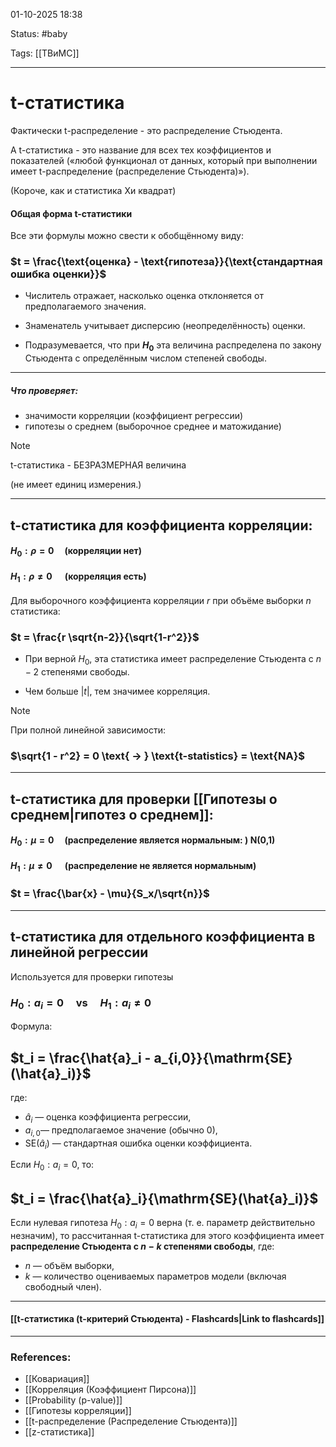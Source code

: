 
01-10-2025 18:38

Status: #baby 

Tags: [[ТВиМС]]

---
# t-статистика

Фактически t-распределение - это распределение Стьюдента.

А t-статистика -  это название для всех тех коэффициентов и показателей («любой функционал от данных, который при выполнении ​ имеет t-распределение (распределение Стьюдента)»).

(Короче, как и статистика Хи квадрат)



#### **Общая форма t-статистики**

Все эти формулы можно свести к обобщённому виду:

### $t = \frac{\text{оценка} - \text{гипотеза}}{\text{стандартная ошибка оценки}}$​

- Числитель отражает, насколько оценка отклоняется от предполагаемого значения.
    
- Знаменатель учитывает дисперсию (неопределённость) оценки.
    
- Подразумевается, что при **$H_0$​** эта величина распределена по закону Стьюдента с определённым числом степеней свободы.

---
##### **Что проверяет:**

 - значимости корреляции (коэффициент регрессии)
 - гипотезы о среднем (выборочное среднее и матожидание)

> [!note]
> t-статистика - БЕЗРАЗМЕРНАЯ величина
> 
> (не имеет единиц измерения.)

---
## **t-статистика для коэффициента корреляции:**

#### $H_0: \rho = 0 \quad \text{(корреляции нет)}$
#### $H_1: \rho \ne 0 \quad \text{   (корреляция есть)}$   

Для выборочного коэффициента корреляции $r$ при объёме выборки $n$ статистика:

### $t = \frac{r \sqrt{n-2}}{\sqrt{1-r^2}}$

- При верной $H_0$​, эта статистика имеет распределение Стьюдента с $n-2$ степенями свободы.
    
- Чем больше $|t|$, тем значимее корреляция.

> [!note]
> При полной линейной зависимости:
> ### $\sqrt{1 - r^2} = 0 \text{ -> } \text{t-statistics} = \text{NA}$

---
## **t-статистика для проверки [[Гипотезы о среднем|гипотез о среднем]]:**

#### $H_0: \mu = 0 \quad \text{(распределение является нормальным: ) N(0,1)}$
#### $H_1: \mu \ne 0 \quad \text{   (распределение не является нормальным)}$   
### $t = \frac{\bar{x} - \mu}{S_x/\sqrt{n}}$


---

## **t-статистика для отдельного коэффициента в линейной регрессии**

Используется для проверки гипотезы

### $H_0: a_i = 0 \quad \text{vs} \quad H_1: a_i \neq 0$

Формула:

## $t_i = \frac{\hat{a}_i - a_{i,0}}{\mathrm{SE}(\hat{a}_i)}$

где:
- $\hat{a}_i$ — оценка коэффициента регрессии,
- $a_{i,0}$​ — предполагаемое значение (обычно 0),
- $\mathrm{SE}(\hat{a}_i)$ — стандартная ошибка оценки коэффициента.
    

Если $H_0: a_i = 0$, то:

## $t_i = \frac{\hat{a}_i}{\mathrm{SE}(\hat{a}_i)}$​​

Если нулевая гипотеза $H_0: a_i = 0$ верна (т. е. параметр действительно незначим), то рассчитанная t-статистика для этого коэффициента имеет **распределение Стьюдента с $n - k$ степенями свободы**, где:
- $n$ — объём выборки,    
- $k$ — количество оцениваемых параметров модели (включая свободный член).




----
#### [[t-статистика (t-критерий Стьюдента) - Flashcards|Link to flashcards]]



---
### References:

- [[Ковариация]]
- [[Корреляция (Коэффициент Пирсона)]]
- [[Probability (p-value)]]
- [[Гипотезы корреляции]]
- [[t-распределение (Распределение Стьюдента)]]
- [[z-статистика]]